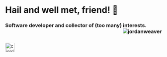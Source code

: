 <h1 align="left">Hail and well met, friend! 👋</h1>
<h3 align="left">Software developer and collector of (too many) interests. <img align="right" src="https://komarev.com/ghpvc/?username=jordanweaver" alt="jordanweaver" /> </h3>
<br /> 
<p align="left">
<a href="https://linkedin.com/in/cjordanweaver" target="blank"><img align="center" src="https://cdn.jsdelivr.net/npm/simple-icons@3.0.1/icons/linkedin.svg" alt="cjordanweaver" height="30" width="30" /></a>
</p>
